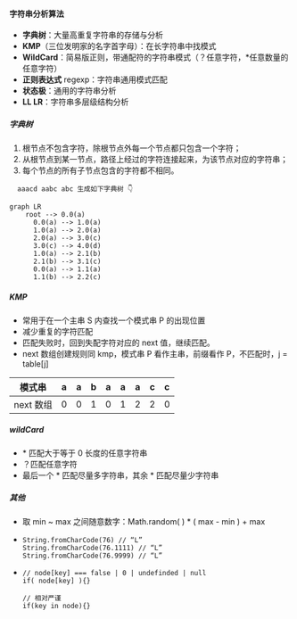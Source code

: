 #### 字符串分析算法

- **字典树**：大量高重复字符串的存储与分析
- **KMP**（三位发明家的名字首字母）：在长字符串中找模式
- **WildCard**：简易版正则，带通配符的字符串模式（？任意字符，\*任意数量的任意字符）
- **正则表达式** regexp：字符串通用模式匹配
- **状态极**：通用的字符串分析
- **LL LR**：字符串多层级结构分析

##### 字典树

1. 根节点不包含字符，除根节点外每一个节点都只包含一个字符；
2. 从根节点到某一节点，路径上经过的字符连接起来，为该节点对应的字符串；
3. 每个节点的所有子节点包含的字符都不相同。

```
  aaacd aabc abc 生成如下字典树 👇
```

```mermaid
graph LR
    root --> 0.0(a)
      0.0(a) --> 1.0(a)
      1.0(a) --> 2.0(a)
      2.0(a) --> 3.0(c)
      3.0(c) --> 4.0(d)
      1.0(a) --> 2.1(b)
      2.1(b) --> 3.1(c)
      0.0(a) --> 1.1(a)
      1.1(b) --> 2.2(c)

```

##### KMP

- 常用于在一个主串 S 内查找一个模式串 P 的出现位置
- 减少重复的字符匹配
- 匹配失败时，回到失配字符对应的 next 值，继续匹配。
- next 数组创建规则同 kmp，模式串 P 看作主串，前缀看作 P，不匹配时，j = table[j]

| 模式串    | a   | a   | b   | a   | a   | a   | c   | c   |
| --------- | --- | --- | --- | --- | --- | --- | --- | --- |
| next 数组 | 0   | 0   | 1   | 0   | 1   | 2   | 2   | 0   |

##### wildCard

- \* 匹配大于等于 0 长度的任意字符串
- ？匹配任意字符
- 最后一个 \* 匹配尽量多字符串，其余 \* 匹配尽量少字符串

##### 其他

- 取 min ~ max 之间随意数字：Math.random( ) \* ( max - min ) + max
- ```
  String.fromCharCode(76) // “L”
  String.fromCharCode(76.1111) // “L”
  String.fromCharCode(76.9999) // “L”
  ```
- ```
  // node[key] === false | 0 | undefinded | null
  if( node[key] ){}

  // 相对严谨
  if(key in node){}
  ```

